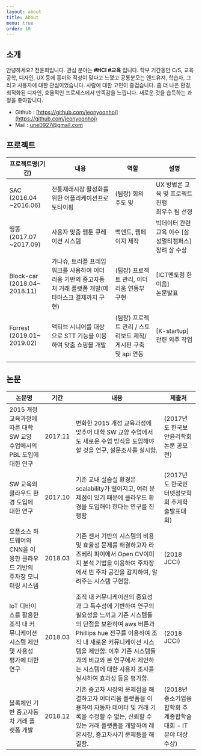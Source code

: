 ```yaml
---
layout: about
title: About
menu: true
order: 10
---
```


## 소개 

안녕하세요? 전윤회입니다. 관심 분야는 **#HCI #교육** 입니다. 학부 기간동안 C/S, 교육공학, 디자인, UX 등에 흥미와 적성이 맞다고 느꼈고 공통분모는 엔드유져, 학습자, 그리고 사용자에 대한 관심이었습니다. 사람에 대한 고민이 즐겁습니다. 좀 더 나은 환경, 최적화된 디자인, 효율적인 프로세스에서 만족감을 느낍니다. 새로운 것을 습득하는 과정을 좋아합니다. 




- Github : [https://github.com/jeonyoonhoi](https://github.com/jeonyoonhoi)
- Mail : une0927@gmail.com



## 프로젝트

| 프로젝트명(기간) | 내용 | 역할 | 설명 |
| ---------------- | ---- | ---- | ---- |
| SAC<br>(2016.04 ~2016.06)       | 전통재래시장 활성화를 위한 어플리케이션프로토타이핑          | (팀장) 회의 주도 및                                         | UX 방법론 교육 및 프로젝트 진행<br>최우수 팀 선정         |
| 띵똥<br>(2017.07 ~2017.09)      | 사용자 맞춤 웹툰 큐레이션 시스템                             | 백앤드, 웹페이지 제작                                        | 빅데이터 관련 교육 이수 [삼성멀티캠퍼스]<br> 장려 상 수상 |
| Block-car<br>(2018.04~ 2018.11) | 가나슈, 트러플 프레임워크를 사용하여 이더리움 기반의 중고자동처 거래 플랫폼 개발(메타마스크 결제까지 구현) | (팀장) 프로젝트 관리, 이더리움 연동부 구현                   | [ICT멘토링 한이음] <br> 논문발표                          |
| Forrest<br>(2019.01~ 2019.02)   | 액티브 시니어를 대상으로 STT 기능을 이용하여 맞춤 쇼핑몰 개발 | (팀장) 프로젝트 관리 / 스토리보드 제작/ 게시판 구축 및 api 연동 | [K-startup] 관련 외주 작업                                |
|                                 |                                                              |                                                              |                                                           |



## 논문

| 논문명                                                       | 기간    | 내용                                                         | 제출처                                                       |
| ------------------------------------------------------------ | ------- | ------------------------------------------------------------ | ------------------------------------------------------------ |
| 2015 개정 교육과정에 따른 대학 SW 교양 수업에서의 PBL 도입에 대한 연구 | 2017.11 | 변화한 2015 개정 교육과정에 맞추어 대학 SW 교양 수업에서도 새로운 수업 방식을 도입해야 할 것을 연구, 설문조사를 실시함. | (2017년도 한국보안윤리학회 논문 공모전)                      |
| SW 교육의 클라우드 환경 도입에 대한 연구                     | 2017.10 | 기존 교내 실습실 환경은 scalability가 떨어지고, 여러 문제점이 있기 때문에 클라우드 환경을 도입해야 한다는 연구를 진행함 | (2017년도 한국인터넷정보학회 추계학술발표대회)               |
| 오픈소스 하드웨어와 CNN을 이용한 클라우드 기반의 주차장 모니터링 시스템 | 2018.03 | 기존 센서 기반의 시스템의 비용 및 효율성 문제를 해결하고자 라즈베리 파이에서 Open CV이미지 분석 기법을 이용하여 주차장에서 빈 주차 공간을 감지하여, 알려주는 시스템 구현함. | (2018 JCCI)                                                  |
| IoT 디바이스를 활용한 조직 내 커뮤니케이션 시스템 제안 및 사용성 평가에 대한 연구 | 2018.03 | 조직 내 커뮤니케이션의 중요성과 그 특수성에 기반하여 연구의 필요성을 느끼고 기존 시스템들의 단점을 보완하여 aws 버튼과 Phillips hue 전구를 이용하여 조직 내 새로운 커뮤니케이션 시스템을 제안함. 이후 기존 시스템들과의 비교와 본 연구에서 제안하는 시스템에 대한 사용자 조사를 실시하여 효과성 등을 평가함. | (2018 JCCI)                                                  |
| 블록체인 기반 중고자동차 거래 플랫폼 개발                    | 2018.12 | 기존 중고차 시장의 문제점을 해결하고자 이더리움 플랫폼을 이용하여 자동차 데이터 및 거래 기록을 수정할 수 없는, 신뢰할 수 있는 거래 플랫폼을 개발하여 레몬시장, 중고차사기 문제등을 해결함. | (2018년 중소기업융합학회 추계종합학술대회  - IT 분야 대상 수상) |






